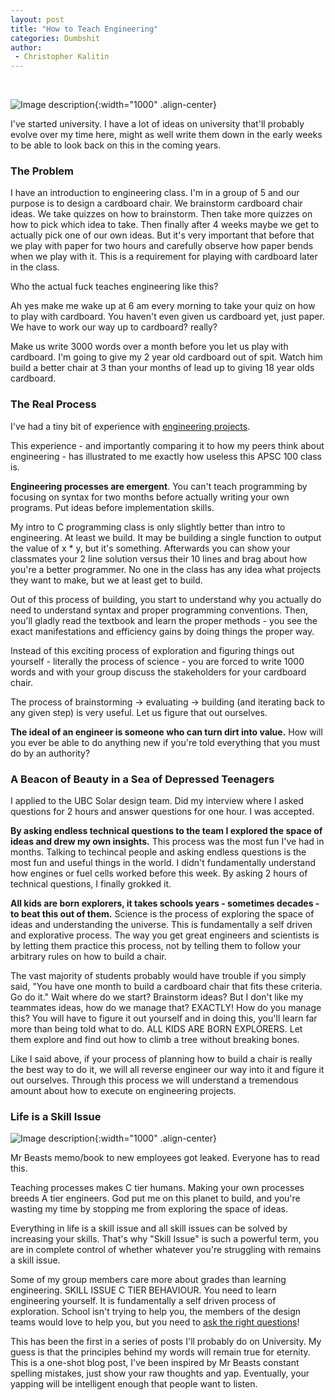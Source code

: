 ```yaml
---
layout: post
title: "How to Teach Engineering"
categories: Dumbshit
author:
 - Christopher Kalitin
---
```

<head>
    <meta property="og:image" content="{{site.url}}/assets/images/to-teach-engineering/Rocket.jpg">
</head>

![Image description]({{site.url}}/assets/images/to-teach-engineering/Rocket.jpg){:width="1000" .align-center}

I've started university. I have a lot of ideas on university that'll probably evolve over my time here, might as well write them down in the early weeks to be able to look back on this in the coming years.

### <b>The Problem</b>

I have an introduction to engineering class. I'm in a group of 5 and our purpose is to design a cardboard chair. We brainstorm cardboard chair ideas. We take quizzes on how to brainstorm. Then take more quizzes on how to pick which idea to take. Then finally after 4 weeks maybe we get to actually pick one of our own ideas. But it's very important that before that we play with paper for two hours and carefully observe how paper bends when we play with it. This is a requirement for playing with cardboard later in the class.

Who the actual fuck teaches engineering like this?

Ah yes make me wake up at 6 am every morning to take your quiz on how to play with cardboard. You haven't even given us cardboard yet, just paper. We have to work our way up to cardboard? really?

Make us write 3000 words over a month before you let us play with cardboard. I'm going to give my 2 year old cardboard out of spit. Watch him build a better chair at 3 than your months of lead up to giving 18 year olds cardboard.

### <b>The Real Process</b>

I've had a tiny bit of experience with <a href="https://github.com/CKalitin">engineering projects</a>. 

This experience - and importantly comparing it to how my peers think about engineering - has illustrated to me exactly how useless this APSC 100 class is. 

<b>Engineering processes are emergent</b>. You can't teach programming by focusing on syntax for two months before actually writing your own programs. Put ideas before implementation skills.

My intro to C programming class is only slightly better than intro to engineering. At least we build. It may be building a single function to output the value of x * y, but it's something. Afterwards you can show your classmates your 2 line solution versus their 10 lines and brag about how you're a better programmer. No one in the class has any idea what projects they want to make, but we at least get to build.

Out of this process of building, you start to understand why you actually do need to understand syntax and proper programming conventions. Then, you'll gladly read the textbook and learn the proper methods - you see the exact manifestations and efficiency gains by doing things the proper way.

Instead of this exciting process of exploration and figuring things out yourself - literally the process of science - you are forced to write 1000 words and with your group discuss the stakeholders for your cardboard chair. 

The process of brainstorming -> evaluating -> building (and iterating back to any given step) is very useful. Let us figure that out ourselves. 

<b>The ideal of an engineer is someone who can turn dirt into value.</b> How will you ever be able to do anything new if you're told everything that you must do by an authority?

### <b>A Beacon of Beauty in a Sea of Depressed Teenagers</b>

I applied to the UBC Solar design team. Did my interview where I asked questions for 2 hours and answer questions for one hour. I was accepted.

<b>By asking endless technical questions to the team I explored the space of ideas and drew my own insights.</b> This process was the most fun I've had in months. Talking to techincal people and asking endless questions is the most fun and useful things in the world. I didn't fundamentally understand how engines or fuel cells worked before this week. By asking 2 hours of technical questions, I finally grokked it.

<b>All kids are born explorers, it takes schools years - sometimes decades - to beat this out of them.</b> Science is the process of exploring the space of ideas and understanding the universe. This is fundamentally a self driven and explorative process. The way you get great engineers and scientists is by letting them practice this process, not by telling them to follow your arbitrary rules on how to build a chair.

The vast majority of students probably would have trouble if you simply said, "You have one month to build a cardboard chair that fits these criteria. Go do it." Wait where do we start? Brainstorm ideas? But I don't like my teammates ideas, how do we manage that? EXACTLY! How do you manage this? You will have to figure it out yourself and in doing this, you'll learn far more than being told what to do. ALL KIDS ARE BORN EXPLORERS. Let them explore and find out how to climb a tree without breaking bones.

Like I said above, if your process of planning how to build a chair is really the best way to do it, we will all reverse engineer our way into it and figure it out ourselves. Through this process we will understand a tremendous amount about how to execute on engineering projects.

### <b>Life is a Skill Issue</b>

![Image description]({{site.url}}/assets/images/to-teach-engineering/beast.png){:width="1000" .align-center}

Mr Beasts memo/book to new employees got leaked. Everyone has to read this.

Teaching processes makes C tier humans. Making your own processes breeds A tier engineers. God put me on this planet to build, and you're wasting my time by stopping me from exploring the space of ideas.

Everything in life is a skill issue and all skill issues can be solved by increasing your skills. That's why "Skill Issue" is such a powerful term, you are in complete control of whether whatever you're struggling with remains a skill issue.

Some of my group members care more about grades than learning engineering. SKILL ISSUE C TIER BEHAVIOUR. You need to learn engineering yourself. It is fundamentally a self driven process of exploration. School isn't trying to help you, the members of the design teams would love to help you, but you need to <a href="https://dontasktoask.com">ask the right questions</a>!

This has been the first in a series of posts I'll probably do on University. My guess is that the principles behind my words will remain true for eternity. This is a one-shot blog post, I've been inspired by Mr Beasts constant spelling mistakes, just show your raw thoughts and yap. Eventually, your yapping will be intelligent enough that people want to listen.